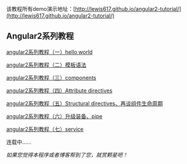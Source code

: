 该教程所有demo演示地址：[http://lewis617.github.io/angular2-tutorial/](http://lewis617.github.io/angular2-tutorial/)
## Angular2系列教程
[angular2系列教程（一）hello world](http://www.cnblogs.com/lewis617/p/5191007.html)

[angular2系列教程（二）模板语法](http://www.cnblogs.com/lewis617/p/5192939.html)

[angular2系列教程（三）components](http://www.cnblogs.com/lewis617/p/5195223.html)

[angular2系列教程（四）Attribute directives](http://www.cnblogs.com/lewis617/p/5197481.html)

[angular2系列教程（五）Structural directives、再谈组件生命周期](http://www.cnblogs.com/lewis617/p/5201631.html)

[angular2系列教程（六）升级装备、pipe](http://www.cnblogs.com/lewis617/p/5216381.html)

[angular2系列教程（七）service](http://www.cnblogs.com/lewis617/p/5227183.html)

连载中……

*如果您觉得本程序或者博客帮到了您，就赏颗星吧！*